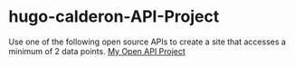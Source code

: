 # hugo-calderon-API-Project
Use one of the following open source APIs to create a site that accesses a minimum of 2 data points. 
 [My Open API Project](https://github.com/hcd00/hugo-calderon-API-Project)